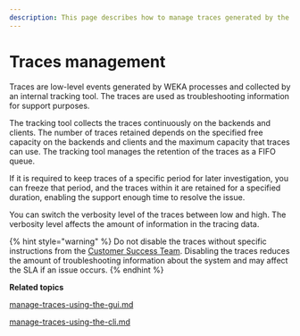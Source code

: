 ```yaml
---
description: This page describes how to manage traces generated by the WEKA processes.
---
```


# Traces management

Traces are low-level events generated by WEKA processes and collected by an internal tracking tool. The traces are used as troubleshooting information for support purposes.

The tracking tool collects the traces continuously on the backends and clients. The number of traces retained depends on the specified free capacity on the backends and clients and the maximum capacity that traces can use. The tracking tool manages the retention of the traces as a FIFO queue.

If it is required to keep traces of a specific period for later investigation, you can freeze that period, and the traces within it are retained for a specified duration, enabling the support enough time to resolve the issue.

You can switch the verbosity level of the traces between low and high. The verbosity level affects the amount of information in the tracing data.

{% hint style="warning" %}
Do not disable the traces without specific instructions from the [Customer Success Team](../../getting-support-for-your-weka-system.md#contact-customer-success-team). Disabling the traces reduces the amount of troubleshooting information about the system and may affect the SLA if an issue occurs.
{% endhint %}



**Related topics**

[manage-traces-using-the-gui.md](manage-traces-using-the-gui.md "mention")

[manage-traces-using-the-cli.md](manage-traces-using-the-cli.md "mention")
